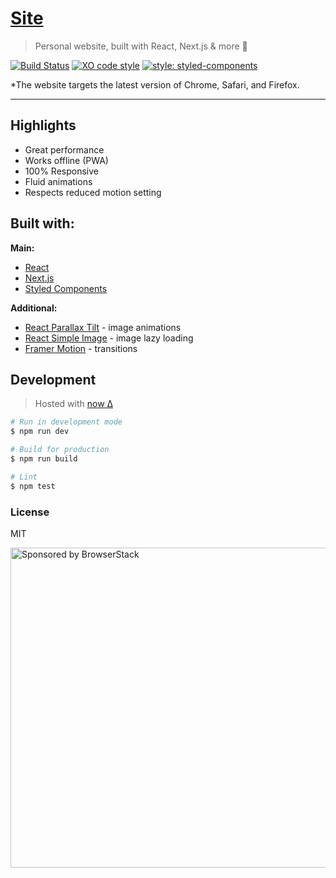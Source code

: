 # [Site](https://kepinski.me)

> Personal website, built with React, Next.js & more 🚀

[![Build Status](https://travis-ci.org/xxczaki/kepinski.me.svg?branch=master)](https://travis-ci.org/xxczaki/kepinski.me)
[![XO code style](https://img.shields.io/badge/code_style-XO-5ed9c7.svg)](https://github.com/xojs/xo)
[![style: styled-components](https://img.shields.io/badge/style-%F0%9F%92%85%20styled--components-orange.svg?colorB=daa357&colorA=db748e)](https://github.com/styled-components/styled-components)

*The website targets the latest version of Chrome, Safari, and Firefox.

---

## Highlights

- Great performance
- Works offline (PWA)
- 100% Responsive
- Fluid animations
- Respects reduced motion setting

## Built with:

**Main:**

- [React](https://reactjs.org/)
- [Next.js](https://nextjs.org/)
- [Styled Components](https://www.styled-components.com/)

**Additional:**

- [React Parallax Tilt](https://github.com/mkosir/react-parallax-tilt) - image animations
- [React Simple Image](https://react-simple-img.now.sh) - image lazy loading
- [Framer Motion](https://www.framer.com/motion/) - transitions

## Development

> Hosted with [now Δ](https://zeit.com/now)

```bash
# Run in development mode
$ npm run dev

# Build for production
$ npm run build

# Lint
$ npm test
```

### License

MIT

<a href="https://www.browserstack.com/"><img src="https://imgur.com/l3iy9C6.png" width="512" alt="Sponsored by BrowserStack"></a>
